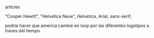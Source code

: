 articles


"Cooper Hewitt", "Helvetica Neue", Helvetica, Arial, sans-serif;

podria hacer que america cambie en loop por las diferentes logotipos a traves del tiempo


